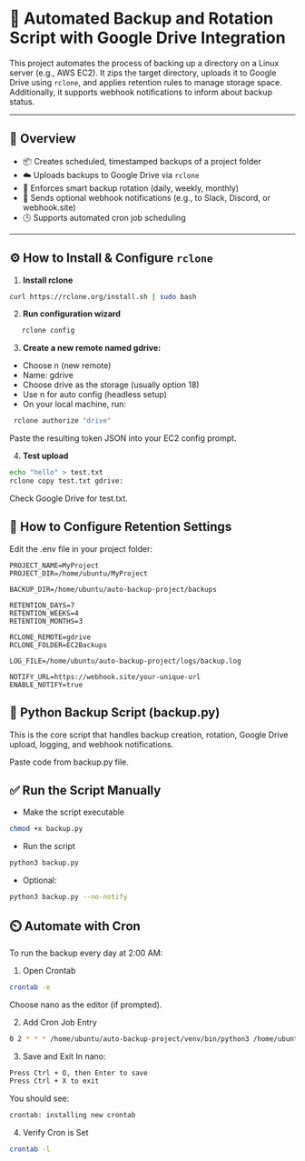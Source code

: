# 🔄 Automated Backup and Rotation Script with Google Drive Integration

This project automates the process of backing up a directory on a Linux server (e.g., AWS EC2). It zips the target directory, uploads it to Google Drive using `rclone`, and applies retention rules to manage storage space. Additionally, it supports webhook notifications to inform about backup status.

---

## 🧾 Overview

- 📦 Creates scheduled, timestamped backups of a project folder
- ☁️ Uploads backups to Google Drive via `rclone`
- 🔁 Enforces smart backup rotation (daily, weekly, monthly)
- 🔔 Sends optional webhook notifications (e.g., to Slack, Discord, or webhook.site)
- 🕒 Supports automated cron job scheduling

---

## ⚙️ How to Install & Configure `rclone`

1. **Install rclone**

```bash
curl https://rclone.org/install.sh | sudo bash
```
2. **Run configuration wizard**
```bash
   rclone config
```
3. **Create a new remote named gdrive:**
   
- Choose n (new remote)
- Name: gdrive
- Choose drive as the storage (usually option 18)
- Use n for auto config (headless setup)
- On your local machine, run:
```bash
 rclone authorize "drive"
```
Paste the resulting token JSON into your EC2 config prompt.

4. **Test upload**
```bash
echo "hello" > test.txt
rclone copy test.txt gdrive:
```
Check Google Drive for test.txt.

## 🔧 How to Configure Retention Settings

Edit the .env file in your project folder:

```env
PROJECT_NAME=MyProject
PROJECT_DIR=/home/ubuntu/MyProject

BACKUP_DIR=/home/ubuntu/auto-backup-project/backups

RETENTION_DAYS=7
RETENTION_WEEKS=4
RETENTION_MONTHS=3

RCLONE_REMOTE=gdrive
RCLONE_FOLDER=EC2Backups

LOG_FILE=/home/ubuntu/auto-backup-project/logs/backup.log

NOTIFY_URL=https://webhook.site/your-unique-url
ENABLE_NOTIFY=true
```
## 🧾 Python Backup Script (backup.py)
This is the core script that handles backup creation, rotation, Google Drive upload, logging, and webhook notifications.

Paste code from backup.py file.

## ✅ Run the Script Manually

- Make the script executable
```bash
chmod +x backup.py
```
-  Run the script
```bash
python3 backup.py
```
- Optional:
```bash
python3 backup.py --no-notify
```
## ⏲️ Automate with Cron

To run the backup every day at 2:00 AM:

1. Open Crontab
```bash
crontab -e
```
Choose nano as the editor (if prompted).

2. Add Cron Job Entry
```bash
0 2 * * * /home/ubuntu/auto-backup-project/venv/bin/python3 /home/ubuntu/auto-backup-project/backup.py >> /home/ubuntu/auto-backup-project/logs/cron.log 2>&1
```
3. Save and Exit
In nano:
```bash
Press Ctrl + O, then Enter to save
Press Ctrl + X to exit
```
You should see:
```bash
crontab: installing new crontab
```
4. Verify Cron is Set
```bash
crontab -l
```

